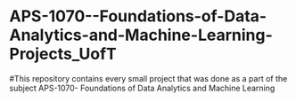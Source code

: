 # APS-1070--Foundations-of-Data-Analytics-and-Machine-Learning-Projects_UofT
#This repository contains every small project that was done as a part of the subject APS-1070- Foundations of Data Analytics and Machine Learning
